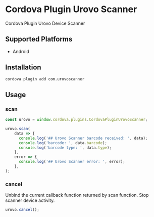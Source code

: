 # Cordova Plugin Urovo Scanner
 Cordova Plugin Urovo Device Scanner

## Supported Platforms

- Android

## Installation

```bash
cordova plugin add com.urovoscanner
```

## Usage

### scan

```js
const urovo = window.cordova.plugins.CordovaPluginUrovoScanner;

urovo.scan(
    data => {
      console.log('## Urovo Scanner barcode received: ', data);
      console.log('barcode: ', data.barcode);
      console.log('barcode type: ', data.type);
    },
    error => {
      console.log('## Urovo Scanner error: ', error);
    },
);
```

### cancel

Unbind the current callback function returned by scan function. Stop scanner device activity.

```js
urovo.cancel();
```
